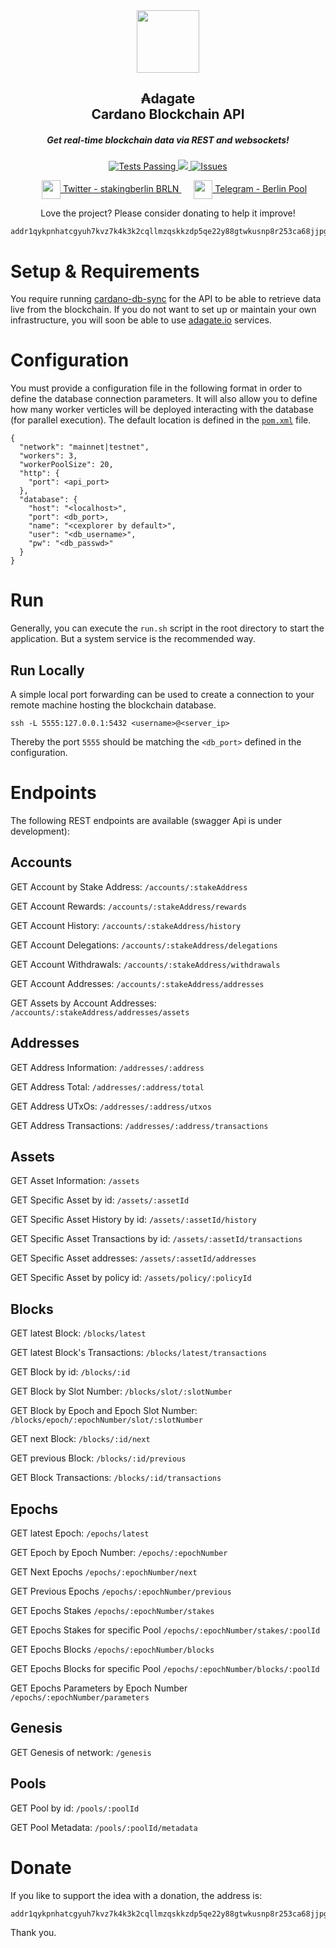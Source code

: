 <div align="center">
 <img width="100px" src="https://i.ibb.co/1nX9hC4/logo-03-small.png" align="center" />
 <h2 align="center">₳dagate<br />Cardano Blockchain API</h2>
 <h5 align="center">Get real-time blockchain data via REST and websockets!</h5>
</div>
<p align="center">
    <a href="https://github.com/anuraghazra/github-readme-stats/actions">
      <img alt="Tests Passing" src="https://img.shields.io/badge/Test-passing-brightgreen" />
    </a>
    <a href="https://codecov.io/gh/anuraghazra/github-readme-stats">
      <img src="https://img.shields.io/badge/Coverage-97%25-brightgreen" />
    </a>
    <a href="https://github.com/anuraghazra/github-readme-stats/issues">
      <img alt="Issues" src="https://img.shields.io/badge/Issues-1-blue" />
    </a>
  </p>
<p align="center">
    <a href="https://twitter.com/stakingberlin" target="_blank" style="padding: 0 20px">
        <img width="30px" align="center" src="https://static.cdnlogo.com/logos/t/96/twitter-icon.svg" />
        Twitter - stakingberlin BRLN 
    </a>
    <a href="https://t.me/BRLNStakePool" target="_blank">
        <img width="30px" align="center" src="https://upload.wikimedia.org/wikipedia/commons/thumb/d/dd/Telegram_alternative_logo.svg/2048px-Telegram_alternative_logo.svg.png" />
        Telegram - Berlin Pool
    </a>
<p/>

<p align="center">Love the project? Please consider donating to help it improve!</p>

```
addr1qykpnhatcgyuh7kvz7k4k3k2cqllmzqskkzdp5qe22y88gtwkusnp8r253ca68jjpgdl67yckkv47tjqnrg56nyq0pzsl0x8tf
```

# Setup & Requirements
You require running [cardano-db-sync](https://github.com/input-output-hk/cardano-db-sync) for the API to be able to retrieve data
live from the blockchain. If you do not want to set up or maintain your own infrastructure, you will soon be able to use [adagate.io](https://adagate.io) services.

# Configuration
You must provide a configuration file in the following format in order to define the database connection parameters.
It will also allow you to define how many worker verticles will be deployed interacting with the database (for parallel execution).
The default location is defined in the <a href="https://github.com/adagate-io/adagate-api/blob/main/pom.xml#L110" target="_blank"><code>pom.xml</code></a> file.

```
{
  "network": "mainnet|testnet",
  "workers": 3,
  "workerPoolSize": 20,
  "http": {
    "port": <api_port>
  },
  "database": {
    "host": "<localhost>",
    "port": <db_port>,
    "name": "<cexplorer by default>",
    "user": "<db_username>",
    "pw": "<db_passwd>"
  }
}
```

# Run
Generally, you can execute the `run.sh` script in the root directory to start the application. 
But a system service is the recommended way.

## Run Locally
A simple local port forwarding can be used to create a connection to your remote machine hosting the blockchain database.

`ssh -L 5555:127.0.0.1:5432 <username>@<server_ip>`

Thereby the port `5555` should be matching the `<db_port>` defined in the configuration.

# Endpoints
The following REST endpoints are available (swagger Api is under development):

## Accounts

GET Account by Stake Address:
```/accounts/:stakeAddress```

GET Account Rewards:
```/accounts/:stakeAddress/rewards```

GET Account History:
```/accounts/:stakeAddress/history```

GET Account Delegations:
```/accounts/:stakeAddress/delegations```

GET Account Withdrawals:
```/accounts/:stakeAddress/withdrawals```

GET Account Addresses:
```/accounts/:stakeAddress/addresses```

GET Assets by Account Addresses:
```/accounts/:stakeAddress/addresses/assets```

## Addresses

GET Address Information:
```/addresses/:address```

GET Address Total:
```/addresses/:address/total```

GET Address UTxOs:
```/addresses/:address/utxos```

GET Address Transactions:
```/addresses/:address/transactions```

## Assets

GET Asset Information:
```/assets```

GET Specific Asset by id:
```/assets/:assetId```

GET Specific Asset History by id:
```/assets/:assetId/history```

GET Specific Asset Transactions by id:
```/assets/:assetId/transactions```

GET Specific Asset addresses:
```/assets/:assetId/addresses```

GET Specific Asset by policy id:
```/assets/policy/:policyId```

## Blocks

GET latest Block:
```/blocks/latest```

GET latest Block's Transactions:
```/blocks/latest/transactions```

GET Block by id:
```/blocks/:id```

GET Block by Slot Number:
```/blocks/slot/:slotNumber```

GET Block by Epoch and Epoch Slot Number:
```/blocks/epoch/:epochNumber/slot/:slotNumber```

GET next Block:
```/blocks/:id/next```

GET previous Block:
```/blocks/:id/previous```

GET Block Transactions:
```/blocks/:id/transactions```

## Epochs

GET latest Epoch:
```/epochs/latest```

GET Epoch by Epoch Number:
```/epochs/:epochNumber```

GET Next Epochs
```/epochs/:epochNumber/next```

GET Previous Epochs
```/epochs/:epochNumber/previous```

GET Epochs Stakes
```/epochs/:epochNumber/stakes```

GET Epochs Stakes for specific Pool
```/epochs/:epochNumber/stakes/:poolId```

GET Epochs Blocks
```/epochs/:epochNumber/blocks```

GET Epochs Blocks for specific Pool
```/epochs/:epochNumber/blocks/:poolId```

GET Epochs Parameters by Epoch Number
```/epochs/:epochNumber/parameters```

## Genesis

GET Genesis of network:
```/genesis```

## Pools

GET Pool by id:
```/pools/:poolId```

GET Pool Metadata:
```/pools/:poolId/metadata```

# Donate

If you like to support the idea with a donation, the address is:

```
addr1qykpnhatcgyuh7kvz7k4k3k2cqllmzqskkzdp5qe22y88gtwkusnp8r253ca68jjpgdl67yckkv47tjqnrg56nyq0pzsl0x8tf
```

Thank you.
